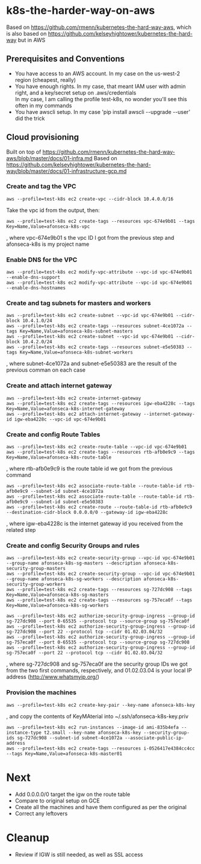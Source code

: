 # k8s-the-harder-way-on-aws
Based on https://github.com/rmenn/kubernetes-the-hard-way-aws, which is also based on
https://github.com/kelseyhightower/kubernetes-the-hard-way but in AWS

## Prerequisites and Conventions
- You have access to an AWS account. In my case on the us-west-2 region (cheapest, really)
- You have  enough rights. In my case, that meant IAM user with admin right, and a key/secret setup on .aws/credentials
<br>  In my case, I am calling the profile test-k8s, no wonder you'll see this often in my commands
- You have awscli setup. In my case 'pip install awscli --upgrade --user' did the trick

## Cloud provisioning
Built on top of https://github.com/rmenn/kubernetes-the-hard-way-aws/blob/master/docs/01-infra.md
Based on https://github.com/kelseyhightower/kubernetes-the-hard-way/blob/master/docs/01-infrastructure-gcp.md

### Create and tag the VPC
```
aws --profile=test-k8s ec2 create-vpc --cidr-block 10.4.0.0/16
```
Take the vpc id from the output, then:
```
aws --profile=test-k8s ec2 create-tags --resources vpc-674e9b01 --tags Key=Name,Value=afonseca-k8s-vpc
```
, where vpc-674e9b01 s the vpc ID I got from the previous step and afonseca-k8s is my project name

### Enable DNS for the VPC
```
aws --profile=test-k8s ec2 modify-vpc-attribute --vpc-id vpc-674e9b01 --enable-dns-support
aws --profile=test-k8s ec2 modify-vpc-attribute --vpc-id vpc-674e9b01 --enable-dns-hostnames
```

### Create and tag subnets for masters and workers
```
aws --profile=test-k8s ec2 create-subnet --vpc-id vpc-674e9b01 --cidr-block 10.4.1.0/24
aws --profile=test-k8s ec2 create-tags --resources subnet-4ce1072a --tags Key=Name,Value=afonseca-k8s-subnet-masters
aws --profile=test-k8s ec2 create-subnet --vpc-id vpc-674e9b01 --cidr-block 10.4.2.0/24
aws --profile=test-k8s ec2 create-tags --resources subnet-e5e50383 --tags Key=Name,Value=afonseca-k8s-subnet-workers
```
, where subnet-4ce1072a and subnet-e5e50383 are the result of the previous comman on each case

### Create and attach internet gateway
```
aws --profile=test-k8s ec2 create-internet-gateway
aws --profile=test-k8s ec2 create-tags --resources igw-eba4228c --tags Key=Name,Value=afonseca-k8s-internet-gateway
aws --profile=test-k8s ec2 attach-internet-gateway --internet-gateway-id igw-eba4228c --vpc-id vpc-674e9b01
```

### Create and config Route Tables
```
aws --profile=test-k8s ec2 create-route-table --vpc-id vpc-674e9b01
aws --profile=test-k8s ec2 create-tags --resources rtb-afb0e9c9 --tags Key=Name,Value=afonseca-k8s-route-table
```
, where rtb-afb0e9c9 is the route table id we got from the previous command
```
aws --profile=test-k8s ec2 associate-route-table --route-table-id rtb-afb0e9c9 --subnet-id subnet-4ce1072a
aws --profile=test-k8s ec2 associate-route-table --route-table-id rtb-afb0e9c9 --subnet-id subnet-e5e50383
aws --profile=test-k8s ec2 create-route --route-table-id rtb-afb0e9c9 --destination-cidr-block 0.0.0.0/0 --gateway-id igw-eba4228c
```
, where igw-eba4228c is the internet gateway id you received from the related step

### Create and config Security Groups and rules
```
aws --profile=test-k8s ec2 create-security-group --vpc-id vpc-674e9b01 --group-name afonseca-k8s-sg-masters --description afonseca-k8s-security-group-masters
aws --profile=test-k8s ec2 create-security-group --vpc-id vpc-674e9b01 --group-name afonseca-k8s-sg-workers --description afonseca-k8s-security-group-workers
aws --profile=test-k8s ec2 create-tags --resources sg-727dc908 --tags Key=Name,Value=afonseca-k8s-sg-masters
aws --profile=test-k8s ec2 create-tags --resources sg-757eca0f --tags Key=Name,Value=afonseca-k8s-sg-workers

aws --profile=test-k8s ec2 authorize-security-group-ingress --group-id sg-727dc908 --port 0-65535 --protocol tcp --source-group sg-757eca0f
aws --profile=test-k8s ec2 authorize-security-group-ingress --group-id sg-727dc908 --port 22 --protocol tcp --cidr 01.02.03.04/32
aws --profile=test-k8s ec2 authorize-security-group-ingress --group-id sg-757eca0f --port 0-65535 --protocol tcp --source-group sg-727dc908
aws --profile=test-k8s ec2 authorize-security-group-ingress --group-id sg-757eca0f --port 22 --protocol tcp --cidr 01.02.03.04/32
```
, where sg-727dc908 and sg-757eca0f are the security group IDs we got from the two first commands, respectively, and 01.02.03.04 is your local IP address (http://www.whatsmyip.org/)

### Provision the machines
```
aws --profile=test-k8s ec2 create-key-pair --key-name afonseca-k8s-key
```
, and copy the contents of KeyMAterial into ~/.ssh/afonseca-k8s-key.priv

```
aws --profile=test-k8s ec2 run-instances --image-id ami-835b4efa --instance-type t2.small --key-name afonseca-k8s-key --security-group-ids sg-727dc908 --subnet-id subnet-4ce1072a --associate-public-ip-address
aws --profile=test-k8s ec2 create-tags --resources i-0526417e4384cc4cc --tags Key=Name,Value=afonseca-k8s-master01
```


# Next
- Add 0.0.0.0/0 target the igw on the route table
- Compare to original setup on GCE
- Create all the machines and have them configured as per the original
- Correct any leftovers

# Cleanup
- Review if IGW is still needed, as well as SSL access
